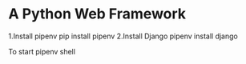 # A Python Web Framework
1.Install pipenv
pip install pipenv
2.Install Django
pipenv install django

To start pipenv shell